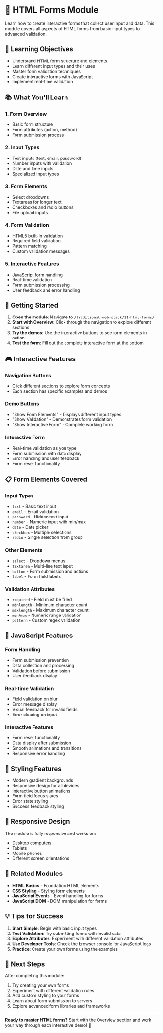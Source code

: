 # 📝 HTML Forms Module

Learn how to create interactive forms that collect user input and data. This module covers all aspects of HTML forms from basic input types to advanced validation.

## 🎯 Learning Objectives

- Understand HTML form structure and elements
- Learn different input types and their uses
- Master form validation techniques
- Create interactive forms with JavaScript
- Implement real-time validation

## 📚 What You'll Learn

### 1. **Form Overview**

- Basic form structure
- Form attributes (action, method)
- Form submission process

### 2. **Input Types**

- Text inputs (text, email, password)
- Number inputs with validation
- Date and time inputs
- Specialized input types

### 3. **Form Elements**

- Select dropdowns
- Textareas for longer text
- Checkboxes and radio buttons
- File upload inputs

### 4. **Form Validation**

- HTML5 built-in validation
- Required field validation
- Pattern matching
- Custom validation messages

### 5. **Interactive Features**

- JavaScript form handling
- Real-time validation
- Form submission processing
- User feedback and error handling

## 🚀 Getting Started

1. **Open the module**: Navigate to `/traditional-web-stack/11-html-forms/`
2. **Start with Overview**: Click through the navigation to explore different sections
3. **Try the demos**: Use the interactive buttons to see form elements in action
4. **Test the form**: Fill out the complete interactive form at the bottom

## 🎮 Interactive Features

### **Navigation Buttons**

- Click different sections to explore form concepts
- Each section has specific examples and demos

### **Demo Buttons**

- "Show Form Elements" - Displays different input types
- "Show Validation" - Demonstrates form validation
- "Show Interactive Form" - Complete working form

### **Interactive Form**

- Real-time validation as you type
- Form submission with data display
- Error handling and user feedback
- Form reset functionality

## 📋 Form Elements Covered

### **Input Types**

- `text` - Basic text input
- `email` - Email validation
- `password` - Hidden text input
- `number` - Numeric input with min/max
- `date` - Date picker
- `checkbox` - Multiple selections
- `radio` - Single selection from group

### **Other Elements**

- `select` - Dropdown menus
- `textarea` - Multi-line text input
- `button` - Form submission and actions
- `label` - Form field labels

### **Validation Attributes**

- `required` - Field must be filled
- `minlength` - Minimum character count
- `maxlength` - Maximum character count
- `min`/`max` - Numeric range validation
- `pattern` - Custom regex validation

## 🔧 JavaScript Features

### **Form Handling**

- Form submission prevention
- Data collection and processing
- Validation before submission
- User feedback display

### **Real-time Validation**

- Field validation on blur
- Error message display
- Visual feedback for invalid fields
- Error clearing on input

### **Interactive Features**

- Form reset functionality
- Data display after submission
- Smooth animations and transitions
- Responsive error handling

## 🎨 Styling Features

- Modern gradient backgrounds
- Responsive design for all devices
- Interactive button animations
- Form field focus states
- Error state styling
- Success feedback styling

## 📱 Responsive Design

The module is fully responsive and works on:

- Desktop computers
- Tablets
- Mobile phones
- Different screen orientations

## 🔗 Related Modules

- **HTML Basics** - Foundation HTML elements
- **CSS Styling** - Styling form elements
- **JavaScript Events** - Event handling for forms
- **JavaScript DOM** - DOM manipulation for forms

## 💡 Tips for Success

1. **Start Simple**: Begin with basic input types
2. **Test Validation**: Try submitting forms with invalid data
3. **Explore Attributes**: Experiment with different validation attributes
4. **Use Developer Tools**: Check the browser console for JavaScript logs
5. **Practice**: Create your own forms using the examples

## 🚀 Next Steps

After completing this module:

1. Try creating your own forms
2. Experiment with different validation rules
3. Add custom styling to your forms
4. Learn about form submission to servers
5. Explore advanced form libraries and frameworks

---

**Ready to master HTML forms?** Start with the Overview section and work your way through each interactive demo! 🎯
